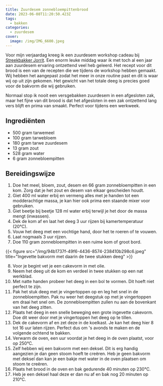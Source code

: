 ```yaml
---
title: Zuurdesem zonnebloempittenbrood
date: 2023-06-08T11:20:50.423Z
tags:
  - bakken
categories:
  - zuurdesem
cover:
  image: /img/IMG_6600.jpeg
---
```

Voor mijn verjaardag kreeg ik een zuurdesem workshop cadeau bij [Streekbakker Jorrit](https://www.streekbakkerjorrit.nl/). Een enorm leuke middag waar ik met toch al een jaar aan zuurdesem ervaring ontzettend veel heb geleerd. Het recept voor dit brood is een van de recepten die we tijdens de workshop hebben gemaakt. Wij hebben het aangepast zodat het meer in onze routine past en dit is waar wij op uit zijn gekomen. Het gewicht van het totale deeg is precies goed voor de bakvorm die wij gebruiken. 

Normaal stop ik nooit een versgebakken zuurdesem in een afgesloten zak, maar het fijne van dit brood is dat het afgesloten in een zak ontzettend lang vers blijft en prima van smaakt. Perfect voor tijdens een werkweek. 

## Ingrediënten

* 500 gram tarwemeel
* 100 gram tarwebloem
* 180 gram tarwe zuurdesem
* 13 gram zout
* 528 gram water
* 6 gram zonnebloempitten

## Bereidingswijze

1. Doe het meel, bloem, zout, desem en 66 gram zonnebloempitten in een kom. Zorg dat je het zout en desem van elkaar gescheiden houdt.
2. Giet 400 ml water erbij en vermeng alles met je handen tot een modderachtige massa, je kan hier ook prima een staande mixer voor gebruiken.
3. Giet beetje bij beetje 128 ml water erbij terwijl je het door de massa mengt (inwassen).
4. Dek de kom af en laat het deeg 3 uur rijzen bij kamertemperatuur (20°C).
5. Vouw het deeg met een vochtige hand, door het te roeren of te vouwen.
6. Laat nogmaals 3 uur rijzen.
7. Doe 110 gram zonnebloempitten in een ruime kom of groot bord.

{{< figure src="/img/94b1737f-49f6-4436-8574-238410b298c6.jpeg" title="Ingevette bakvorm met daarin de twee stukken deeg" >}}

8. Voor je begint vet je een cakevorm in met olie.
8. Neem het deeg uit de kom en verdeel in twee stukken op een nat werkblad.
9. Met natte handen probeer het deeg in een bol te vormen. Dit hoeft niet perfect te zijn.
8. Pak het stuk deeg met je vingertoppen op en leg het snel in de zonnebloempitten. Pak nu weer het deegstuk op met je vingertoppen em draai het snel om. De zonnebloempitten zullen nu aan de bovenkant van het deeg zitten.
9. Plaats het deeg in een snelle beweging een grote ingevette cakevorm. Doe dit weer door met je vingertoppen het deeg op te tillen. 
10. Dek de cakevorm af en zet deze in de koelkast. Je kan het deeg hier 8 tot 16 uur laten rijzen. Perfect dus om 's avonds te maken en de volgende ochtend te bakken.
11. Verwarm de oven, een uur voordat je het deeg in de oven plaatst, voor op 250°C.
12. Zelf hebben wij een bakvorm met een deksel. Dit is erg handig aangezien je dan geen stoom hoeft te creëren. Heb je geen bakvorm met deksel dan kan je een bakje met water in de oven plaatsen om stoom te creëren.
12. Plaats het brood in de oven en bak gedurende 40 minuten op 230°C.
13. Heb je een deksel haal deze er dan nu af en bak nog 20 minuten op 210°C.